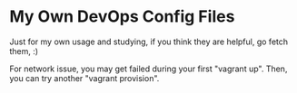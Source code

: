 # My Own DevOps Config Files

Just for my own usage and studying, if you think they are helpful, go fetch them, :)

For network issue, you may get failed during your first "vagrant up". Then, you can try another "vagrant provision".